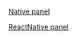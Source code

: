 [Native panel](./pages/ipc_panel/Native_Panel/README.md) 

[ReactNative panel](./pages/ipc_panel/RN_Panel/README.md) 

